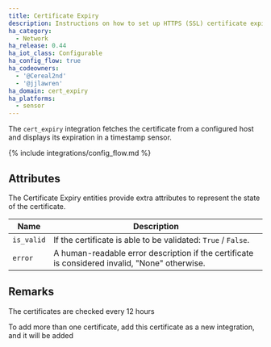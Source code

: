 ```yaml
---
title: Certificate Expiry
description: Instructions on how to set up HTTPS (SSL) certificate expiry sensors within Home Assistant.
ha_category:
  - Network
ha_release: 0.44
ha_iot_class: Configurable
ha_config_flow: true
ha_codeowners:
  - '@Cereal2nd'
  - '@jjlawren'
ha_domain: cert_expiry
ha_platforms:
  - sensor
---
```


The `cert_expiry` integration fetches the certificate from a configured host and displays its expiration in a timestamp sensor.

{% include integrations/config_flow.md %}

## Attributes

The Certificate Expiry entities provide extra attributes to represent the state of the certificate.

| Name | Description |
| ---- | ----------- |
| `is_valid` | If the certificate is able to be validated: `True` / `False`.
| `error` | A human-readable error description if the certificate is considered invalid, "None" otherwise.

## Remarks

The certificates are checked every 12 hours

To add more than one certificate, add this certificate as a new integration, and it will be added
